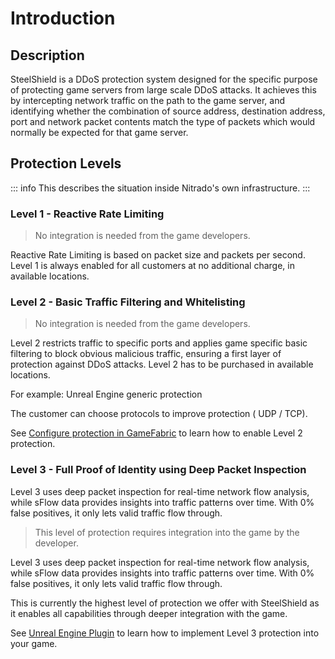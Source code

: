 # Introduction

## Description

SteelShield is a DDoS protection system designed for the specific purpose of protecting game servers from large scale DDoS
attacks. It achieves this by intercepting network traffic on the path to the game server, and identifying whether the
combination of source address, destination address, port and network packet contents match the type of packets which
would normally be expected for that game server.

## Protection Levels

::: info
This describes the situation inside Nitrado's own infrastructure.
:::

### Level 1 - Reactive Rate Limiting

> No integration is needed from the game developers.

Reactive Rate Limiting is based on packet size and packets per second. Level 1 is always enabled for all customers at no additional charge, in available locations.

### Level 2 - Basic Traffic Filtering and Whitelisting

> No integration is needed from the game developers.

Level 2 restricts traffic to specific ports and applies game specific basic filtering to block obvious malicious traffic, ensuring a first layer of protection against DDoS attacks. Level 2 has to be purchased in available locations.

For example: Unreal Engine generic protection

The customer can choose protocols to improve protection ( UDP / TCP).

See [Configure protection in GameFabric](/steelshield/gamefabric/gamefabric) to learn how to enable Level 2 protection.

### Level 3 - Full Proof of Identity using Deep Packet Inspection
Level 3 uses deep packet inspection for real-time network flow analysis, while sFlow data provides insights into traffic patterns over time. With 0% false positives, it only lets valid traffic flow through.
> This level of protection requires integration into the game by the developer.

Level 3 uses deep packet inspection for real-time network flow analysis, while sFlow data provides insights into traffic patterns over time.
With 0% false positives, it only lets valid traffic flow through.

This is currently the highest level of protection we offer with SteelShield as it enables all capabilities through deeper integration with the game.

See [Unreal Engine Plugin](/steelshield/unreal-engine-plugin/using-the-plugin) to learn how to implement Level 3 protection into your game.
